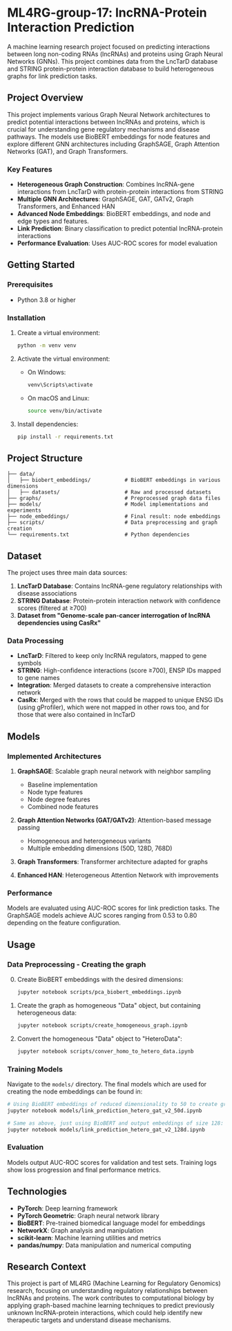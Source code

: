 # ML4RG-group-17: lncRNA-Protein Interaction Prediction

A machine learning research project focused on predicting interactions between long non-coding RNAs (lncRNAs) and proteins using Graph Neural Networks (GNNs). This project combines data from the LncTarD database and STRING protein-protein interaction database to build heterogeneous graphs for link prediction tasks.

## Project Overview

This project implements various Graph Neural Network architectures to predict potential interactions between lncRNAs and proteins, which is crucial for understanding gene regulatory mechanisms and disease pathways. The models use BioBERT embeddings for node features and explore different GNN architectures including GraphSAGE, Graph Attention Networks (GAT), and Graph Transformers.

### Key Features

- **Heterogeneous Graph Construction**: Combines lncRNA-gene interactions from LncTarD with protein-protein interactions from STRING
- **Multiple GNN Architectures**: GraphSAGE, GAT, GATv2, Graph Transformers, and Enhanced HAN
- **Advanced Node Embeddings**: BioBERT embeddings, and node and edge types and features.
- **Link Prediction**: Binary classification to predict potential lncRNA-protein interactions
- **Performance Evaluation**: Uses AUC-ROC scores for model evaluation

## Getting Started

### Prerequisites

- Python 3.8 or higher

### Installation

1. Create a virtual environment:
   ```bash
   python -m venv venv
   ```

2. Activate the virtual environment:
   - On Windows:
     ```bash
     venv\Scripts\activate
     ```
   - On macOS and Linux:
     ```bash
     source venv/bin/activate
     ```

3. Install dependencies:
   ```bash
   pip install -r requirements.txt
   ```

## Project Structure

```
├── data/
│   ├── biobert_embeddings/           # BioBERT embeddings in various dimensions
│   ├── datasets/                     # Raw and processed datasets
├── graphs/                           # Preprocessed graph data files
├── models/                           # Model implementations and experiments
├── node_embeddings/                  # Final result: node embeddings
├── scripts/                          # Data preprocessing and graph creation
└── requirements.txt                  # Python dependencies
```

## Dataset

The project uses three main data sources:

1. **LncTarD Database**: Contains lncRNA-gene regulatory relationships with disease associations
2. **STRING Database**: Protein-protein interaction network with confidence scores (filtered at ≥700)
3. **Dataset from "Genome-scale pan-cancer interrogation of lncRNA dependencies using CasRx"**

### Data Processing

- **LncTarD**: Filtered to keep only lncRNA regulators, mapped to gene symbols
- **STRING**: High-confidence interactions (score ≥700), ENSP IDs mapped to gene names
- **Integration**: Merged datasets to create a comprehensive interaction network
- **CasRx**: Merged with the rows that could be mapped to unique ENSG IDs (using gProfiler), which were not mapped in other rows too, and for those that were also contained in lncTarD

## Models

### Implemented Architectures

1. **GraphSAGE**: Scalable graph neural network with neighbor sampling
   - Baseline implementation
   - Node type features
   - Node degree features  
   - Combined node features

2. **Graph Attention Networks (GAT/GATv2)**: Attention-based message passing
   - Homogeneous and heterogeneous variants
   - Multiple embedding dimensions (50D, 128D, 768D)

3. **Graph Transformers**: Transformer architecture adapted for graphs

4. **Enhanced HAN**: Heterogeneous Attention Network with improvements

### Performance

Models are evaluated using AUC-ROC scores for link prediction tasks. The GraphSAGE models achieve AUC scores ranging from 0.53 to 0.80 depending on the feature configuration.

## Usage

### Data Preprocessing - Creating the graph

0. Create BioBERT embeddings with the desired dimensions:
   ```bash
   jupyter notebook scripts/pca_biobert_embeddings.ipynb
   ```
  
1. Create the graph as homogeneous "Data" object, but containing heterogeneous data:
   ```bash
   jupyter notebook scripts/create_homogeneous_graph.ipynb
   ```

2. Convert the homogeneous "Data" object to "HeteroData":
   ```bash
   jupyter notebook scripts/conver_homo_to_hetero_data.ipynb
   ```

### Training Models

Navigate to the `models/` directory. The final models which are used for creating the node embeddings can be found in:

```bash
# Using BioBERT embeddings of reduced dimensionality to 50 to create graph, which is then used to train the GNN (HeteroConv using GATv2Conv layers) on link prediction, and then applied to create node embeddings of dimensionality 50 for all nodes in the graph: 
jupyter notebook models/link_prediction_hetero_gat_v2_50d.ipynb

# Same as above, just using BioBERT and output embeddings of size 128:
jupyter notebook models/link_prediction_hetero_gat_v2_128d.ipynb
```

### Evaluation

Models output AUC-ROC scores for validation and test sets. Training logs show loss progression and final performance metrics.

## Technologies

- **PyTorch**: Deep learning framework
- **PyTorch Geometric**: Graph neural network library
- **BioBERT**: Pre-trained biomedical language model for embeddings
- **NetworkX**: Graph analysis and manipulation
- **scikit-learn**: Machine learning utilities and metrics
- **pandas/numpy**: Data manipulation and numerical computing

## Research Context

This project is part of ML4RG (Machine Learning for Regulatory Genomics) research, focusing on understanding regulatory relationships between lncRNAs and proteins. The work contributes to computational biology by applying graph-based machine learning techniques to predict previously unknown lncRNA-protein interactions, which could help identify new therapeutic targets and understand disease mechanisms.
